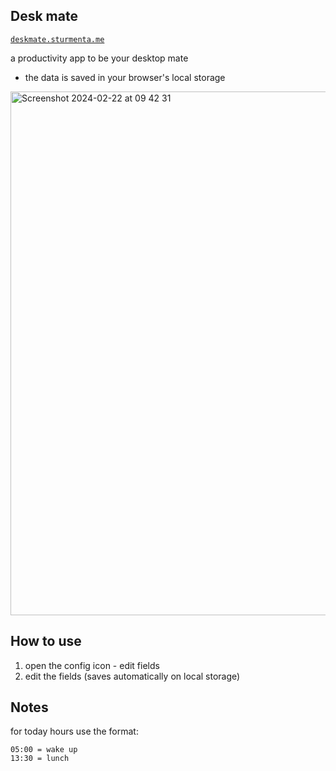 ## Desk mate

[`deskmate.sturmenta.me`](https://deskmate.sturmenta.me)

a productivity app to be your desktop mate

- the data is saved in your browser's local storage

<img width="838" alt="Screenshot 2024-02-22 at 09 42 31" src="https://github.com/sturm-dev/desk-mate/assets/30802967/3cafa1f0-4d0b-4233-b198-6f7a3aa328b5">


## How to use

1. open the config icon - edit fields
2. edit the fields (saves automatically on local storage)

## Notes

for today hours use the format:
```
05:00 = wake up
13:30 = lunch
```